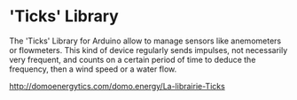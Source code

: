 'Ticks' Library
=======
The 'Ticks' Library for Arduino allow to manage sensors like anemometers or flowmeters. This kind of device regularly sends impulses, not necessarily very frequent, and counts on a certain period of time to deduce the frequency, then a wind speed or a water flow.

http://domoenergytics.com/domo.energy/La-librairie-Ticks
